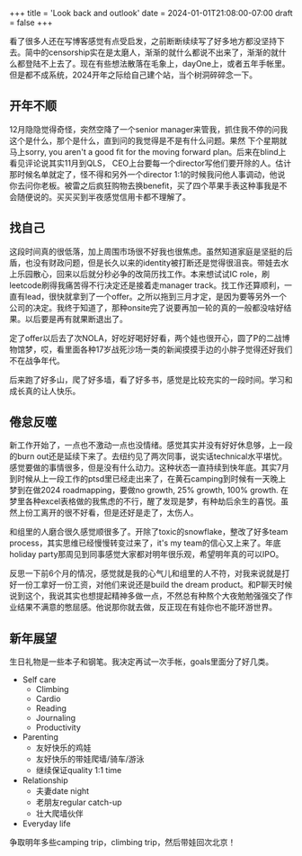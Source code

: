 +++
title = 'Look back and outlook'
date = 2024-01-01T21:08:00-07:00
draft = false
+++

看了很多人还在写博客感觉有点受启发，之前断断续续写了好多地方都没坚持下去。简中的censorship实在是太磨人，渐渐的就什么都说不出来了，渐渐的就什么都登陆不上去了。现在有些想法散落在毛象上，dayOne上，或者五年手帐里。但是都不成系统，2024开年之际给自己建个站，当个树洞碎碎念一下。


## 开年不顺

12月隐隐觉得奇怪，突然空降了一个senior manager来管我，抓住我不停的问我这个是什么，那个是什么，直到问的我觉得是不是有什么问题。果然
下个星期就马上sorry, you aren't a good fit for the moving forward plan。后来在blind上看见评论说其实11月到QLS， CEO上台要每一个director写他们要开除的人。估计那时候名单就定了，怪不得和另外一个director 1:1的时候我问他人事调动，他说你去问你老板。被雷之后疯狂购物去换benefit，买了四个苹果手表这种事我是不会随便说的。买买买到半夜感觉信用卡都不理解了。


## 找自己

这段时间真的很低落，加上周围市场很不好我也很焦虑。虽然知道家庭是坚挺的后盾，也没有财政问题，但是长久以来的identity被打断还是觉得很沮丧。带娃去水上乐园散心，回来以后就分秒必争的改简历找工作。本来想试试IC role，刷leetcode刷得我痛苦得不行决定还是接着走manager track。找工作还算顺利，一直有lead，很快就拿到了一个offer。之所以拖到三月才定，是因为要等另外一个公司的决定。我终于知道了，那种onsite完了说要再加一轮的真的一般都没啥好结果。以后要是再有就果断退出了。

定了offer以后去了次NOLA，好吃好喝好好看，两个娃也很开心，圆了P的二战博物馆梦，哎，看里面各种17岁战死沙场一类的新闻摸摸手边的小胖子觉得还好我们不在战争年代。

后来跑了好多山，爬了好多墙，看了好多书，感觉是比较充实的一段时间。学习和成长真的让人快乐。


## 倦怠反噬

新工作开始了，一点也不激动一点也没情绪。感觉其实并没有好好休息够，上一段的burn out还是延续下来了。去纽约见了两次同事，说实话technical水平堪忧。感觉要做的事情很多，但是没有什么动力。这种状态一直持续到快年底。其实7月到时候从上一段工作的ptsd里已经走出来了，在黄石camping到时候有一天晚上梦到在做2024 roadmapping，要做no growth, 25% growth, 100% growth. 在梦里各种excel表格做的我焦虑的不行，醒了发现是梦，有种劫后余生的喜悦。虽然上份工离开的很不好看，但是还好是走了，太伤人。

和组里的人磨合很久感觉顺很多了。开除了toxic的snowflake，整改了好多team process，其实思维已经慢慢转变过来了，it's my team的信心又上来了。年底holiday party那周见到同事感觉大家都对明年很乐观，希望明年真的可以IPO。

反思一下前6个月的情况，感觉就是我的心气儿和组里的人不符，对我来说就是打好一份工拿好一份工资，对他们来说还是build the dream product。和P聊天时候说到这个，我说其实也想提起精神多做一点，不然总有种熬个大夜勉勉强强交了作业结果不满意的憋屈感。他说那你就去做，反正现在有娃你也不能环游世界。

## 新年展望

生日礼物是一些本子和钢笔。我决定再试一次手帐，goals里面分了好几类。
- Self care
  + Climbing
  + Cardio
  + Reading
  + Journaling
  + Productivity
- Parenting
  + 友好快乐的鸡娃
  + 友好快乐的带娃爬墙/骑车/游泳
  + 继续保证quality 1:1 time
- Relationship
	+ 夫妻date night
	+ 老朋友regular catch-up
	+ 壮大爬墙伙伴
- Everyday life

争取明年多些camping trip，climbing trip，然后带娃回次北京！

